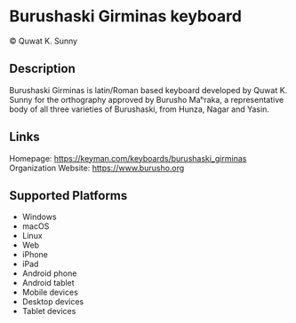 ﻿Burushaski Girminas keyboard
==============

© Quwat K. Sunny

Description
-----------
Burushaski Girminas is latin/Roman based keyboard developed by Quwat K. Sunny for the orthography approved by Burusho Maʰraka, a representative body of all three varieties of Burushaski, from Hunza, Nagar and Yasin.
 

Links
-----
Homepage:     https://keyman.com/keyboards/burushaski_girminas
Organization Website: https://www.burusho.org

Supported Platforms
-------------------
 * Windows
 * macOS
 * Linux
 * Web
 * iPhone
 * iPad
 * Android phone
 * Android tablet
 * Mobile devices
 * Desktop devices
 * Tablet devices

